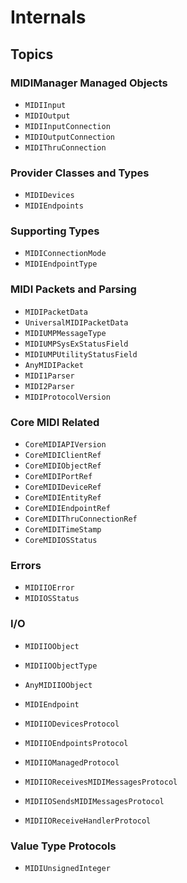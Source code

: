 # Internals

## Topics

### MIDIManager Managed Objects

- ``MIDIInput``
- ``MIDIOutput``
- ``MIDIInputConnection``
- ``MIDIOutputConnection``
- ``MIDIThruConnection``

### Provider Classes and Types

- ``MIDIDevices``
- ``MIDIEndpoints``

### Supporting Types

- ``MIDIConnectionMode``
- ``MIDIEndpointType``

### MIDI Packets and Parsing

- ``MIDIPacketData``
- ``UniversalMIDIPacketData``
- ``MIDIUMPMessageType``
- ``MIDIUMPSysExStatusField``
- ``MIDIUMPUtilityStatusField``
- ``AnyMIDIPacket``
- ``MIDI1Parser``
- ``MIDI2Parser``
- ``MIDIProtocolVersion``

### Core MIDI Related

- ``CoreMIDIAPIVersion``
- ``CoreMIDIClientRef``
- ``CoreMIDIObjectRef``
- ``CoreMIDIPortRef``
- ``CoreMIDIDeviceRef``
- ``CoreMIDIEntityRef``
- ``CoreMIDIEndpointRef``
- ``CoreMIDIThruConnectionRef``
- ``CoreMIDITimeStamp``
- ``CoreMIDIOSStatus``

### Errors

- ``MIDIIOError``
- ``MIDIOSStatus``

### I/O

- ``MIDIIOObject``
- ``MIDIIOObjectType``
- ``AnyMIDIIOObject``

- ``MIDIEndpoint``
- ``MIDIIODevicesProtocol``
- ``MIDIIOEndpointsProtocol``
- ``MIDIIOManagedProtocol``
- ``MIDIIOReceivesMIDIMessagesProtocol``
- ``MIDIIOSendsMIDIMessagesProtocol``
- ``MIDIIOReceiveHandlerProtocol``

### Value Type Protocols

- ``MIDIUnsignedInteger``
